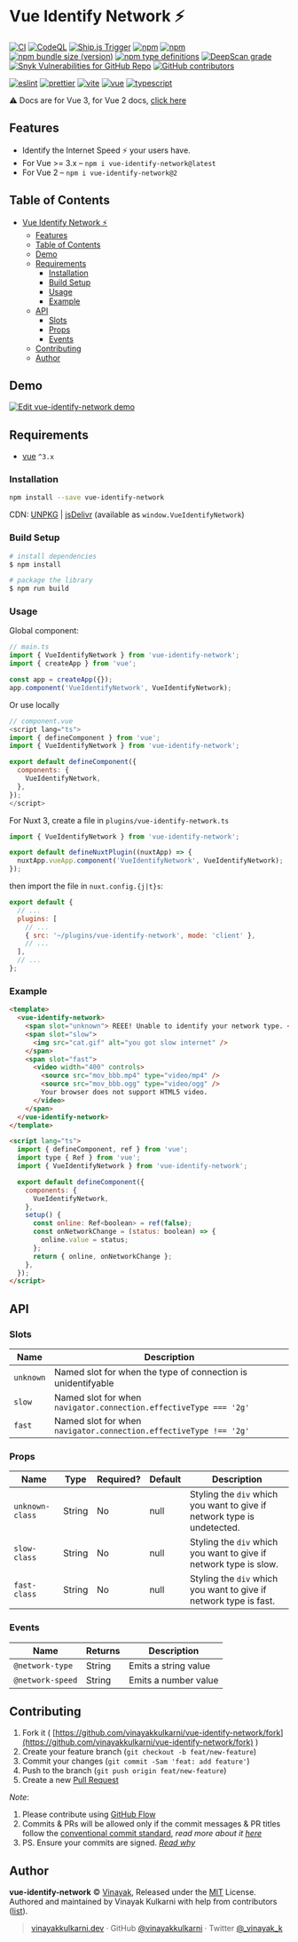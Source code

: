 # Vue Identify Network ⚡️

[![CI](https://img.shields.io/github/actions/workflow/status/vinayakkulkarni/vue-identify-network/ci.yml?logo=github-actions&branch=main)](https://github.com/vinayakkulkarni/vue-identify-network/actions/workflows/ci.yml)
[![CodeQL](https://img.shields.io/github/actions/workflow/status/vinayakkulkarni/vue-identify-network/codeql.yml?logo=github-actions&branch=main)](https://github.com/vinayakkulkarni/vue-identify-network/actions/workflows/codeql.yml)
[![Ship.js Trigger](https://img.shields.io/github/actions/workflow/status/vinayakkulkarni/vue-identify-network/shipjs-trigger.yml?label=⛴%20Ship.js%20trigger)](https://github.com/vinayakkulkarni/vue-identify-network/actions/workflows/shipjs-trigger.yml)
[![npm](https://img.shields.io/npm/dm/vue-identify-network?logo=npm)](http://npm-stat.com/charts.html?package=vue-identify-network)
[![npm](https://img.shields.io/npm/v/vue-identify-network/latest?logo=npm)](https://www.npmjs.com/package/vue-identify-network)
[![npm bundle size (version)](https://img.shields.io/bundlephobia/min/vue-identify-network/latest?label=@latest%20size&logo=vue.js)](https://bundlephobia.com/package/vue-identify-network@latest)
[![npm type definitions](https://img.shields.io/npm/types/vue-identify-network)](https://github.com/vinayakkulkarni/vue-identify-network/blob/master/package.json)
[![DeepScan grade](https://deepscan.io/api/teams/9055/projects/18331/branches/446995/badge/grade.svg)](https://deepscan.io/dashboard#view=project&tid=9055&pid=18331&bid=446995)
[![Snyk Vulnerabilities for GitHub Repo](https://img.shields.io/snyk/vulnerabilities/github/vinayakkulkarni/vue-identify-network)](https://snyk.io/test/github/vinayakkulkarni/vue-identify-network)
[![GitHub contributors](https://img.shields.io/github/contributors/vinayakkulkarni/vue-identify-network?logo=github)](https://github.com/vinayakkulkarni/vue-identify-network/graphs/contributors)

[![eslint](https://img.shields.io/npm/dependency-version/vue-identify-network/dev/eslint?logo=eslint)](https://eslint.org/)
[![prettier](https://img.shields.io/npm/dependency-version/vue-identify-network/dev/prettier?logo=prettier)](https://prettier.io/)
[![vite](https://img.shields.io/npm/dependency-version/vue-identify-network/dev/vite?logo=vite)](https://vitejs.dev/)
[![vue](https://img.shields.io/npm/dependency-version/vue-identify-network/dev/vue?logo=vue.js)](https://vuejs.org/)
[![typescript](https://img.shields.io/npm/dependency-version/vue-identify-network/dev/typescript?logo=TypeScript)](https://www.typescriptlang.org/)

⚠️ Docs are for Vue 3, for Vue 2 docs, [click here](https://github.com/vinayakkulkarni/vue-identify-network/tree/v2.0.0#vue-identify-network-%EF%B8%8F)

## Features

- Identify the Internet Speed ⚡️ your users have.
- For Vue >= 3.x – `npm i vue-identify-network@latest`
- For Vue 2 – `npm i vue-identify-network@2`

## Table of Contents

- [Vue Identify Network ⚡️](#vue-identify-network-️)
  - [Features](#features)
  - [Table of Contents](#table-of-contents)
  - [Demo](#demo)
  - [Requirements](#requirements)
    - [Installation](#installation)
    - [Build Setup](#build-setup)
    - [Usage](#usage)
    - [Example](#example)
  - [API](#api)
    - [Slots](#slots)
    - [Props](#props)
    - [Events](#events)
  - [Contributing](#contributing)
  - [Author](#author)

## Demo

[![Edit vue-identify-network demo](https://developer.stackblitz.com/img/open_in_stackblitz.svg)](https://stackblitz.com/edit/vue-identify-network?file=src/App.vue)

## Requirements

- [vue](https://vuejs.org/) `^3.x`

### Installation

```sh
npm install --save vue-identify-network
```

CDN: [UNPKG](https://unpkg.com/vue-identify-network/dist/) | [jsDelivr](https://cdn.jsdelivr.net/npm/vue-identify-network/dist/) (available as `window.VueIdentifyNetwork`)

### Build Setup

```bash
# install dependencies
$ npm install

# package the library
$ npm run build
```

### Usage

Global component:

```js
// main.ts
import { VueIdentifyNetwork } from 'vue-identify-network';
import { createApp } from 'vue';

const app = createApp({});
app.component('VueIdentifyNetwork', VueIdentifyNetwork);
```

Or use locally

```js
// component.vue
<script lang="ts">
import { defineComponent } from 'vue';
import { VueIdentifyNetwork } from 'vue-identify-network';

export default defineComponent({
  components: {
    VueIdentifyNetwork,
  },
});
</script>
```

For Nuxt 3, create a file in `plugins/vue-identify-network.ts`

```js
import { VueIdentifyNetwork } from 'vue-identify-network';

export default defineNuxtPlugin((nuxtApp) => {
  nuxtApp.vueApp.component('VueIdentifyNetwork', VueIdentifyNetwork);
});
```

then import the file in `nuxt.config.{j|t}s`:

```js
export default {
  // ...
  plugins: [
    // ...
    { src: '~/plugins/vue-identify-network', mode: 'client' },
    // ...
  ],
  // ...
};
```

### Example

```html
<template>
  <vue-identify-network>
    <span slot="unknown"> REEE! Unable to identify your network type. </span>
    <span slot="slow">
      <img src="cat.gif" alt="you got slow internet" />
    </span>
    <span slot="fast">
      <video width="400" controls>
        <source src="mov_bbb.mp4" type="video/mp4" />
        <source src="mov_bbb.ogg" type="video/ogg" />
        Your browser does not support HTML5 video.
      </video>
    </span>
  </vue-identify-network>
</template>

<script lang="ts">
  import { defineComponent, ref } from 'vue';
  import type { Ref } from 'vue';
  import { VueIdentifyNetwork } from 'vue-identify-network';

  export default defineComponent({
    components: {
      VueIdentifyNetwork,
    },
    setup() {
      const online: Ref<boolean> = ref(false);
      const onNetworkChange = (status: boolean) => {
        online.value = status;
      };
      return { online, onNetworkChange };
    },
  });
</script>
```

## API

### Slots

| Name      | Description                                                       |
| --------- | ----------------------------------------------------------------- |
| `unknown` | Named slot for when the type of connection is unidentifyable      |
| `slow`    | Named slot for when `navigator.connection.effectiveType === '2g'` |
| `fast`    | Named slot for when `navigator.connection.effectiveType !== '2g'` |

### Props

| Name            | Type   | Required? | Default | Description                                                             |
| --------------- | ------ | --------- | ------- | ----------------------------------------------------------------------- |
| `unknown-class` | String | No        | null    | Styling the `div` which you want to give if network type is undetected. |
| `slow-class`    | String | No        | null    | Styling the `div` which you want to give if network type is slow.       |
| `fast-class`    | String | No        | null    | Styling the `div` which you want to give if network type is fast.       |

### Events

| Name             | Returns | Description          |
| ---------------- | ------- | -------------------- |
| `@network-type`  | String  | Emits a string value |
| `@network-speed` | String  | Emits a number value |

## Contributing

1. Fork it ( [https://github.com/vinayakkulkarni/vue-identify-network/fork](https://github.com/vinayakkulkarni/vue-identify-network/fork) )
2. Create your feature branch (`git checkout -b feat/new-feature`)
3. Commit your changes (`git commit -Sam 'feat: add feature'`)
4. Push to the branch (`git push origin feat/new-feature`)
5. Create a new [Pull Request](https://github.com/vinayakkulkarni/vue-identify-network/compare)

_Note_:

1. Please contribute using [GitHub Flow](https://web.archive.org/web/20191104103724/https://guides.github.com/introduction/flow/)
2. Commits & PRs will be allowed only if the commit messages & PR titles follow the [conventional commit standard](https://www.conventionalcommits.org/), _read more about it [here](https://github.com/conventional-changelog/commitlint/tree/master/%40commitlint/config-conventional#type-enum)_
3. PS. Ensure your commits are signed. _[Read why](https://withblue.ink/2020/05/17/how-and-why-to-sign-git-commits.html)_

## Author

**vue-identify-network** &copy; [Vinayak](https://vinayakkulkarni.dev), Released under the [MIT](./LICENSE) License.<br>
Authored and maintained by Vinayak Kulkarni with help from contributors ([list](https://github.com/vinayakkulkarni/vue-identify-network/contributors)).

> [vinayakkulkarni.dev](https://vinayakkulkarni.dev) · GitHub [@vinayakkulkarni](https://github.com/vinayakkulkarni) · Twitter [@\_vinayak_k](https://twitter.com/_vinayak_k)
